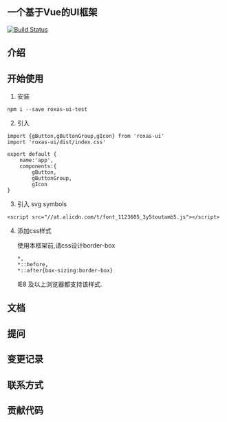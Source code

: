 ## 一个基于Vue的UI框架 

[![Build Status](https://travis-ci.org/roxas332519096/vue-ui.svg?branch=master)](https://travis-ci.org/roxas332519096/vue-ui)

## 介绍

## 开始使用

1. 安装
```
npm i --save roxas-ui-test
```

2. 引入

```
import {gButton,gButtonGroup,gIcon} from 'roxas-ui'
import 'roxas-ui/dist/index.css'

export default {
    name:'app',
    components:{
        gButton,
        gButtonGroup,
        gIcon
}
```

3. 引入 svg symbols

```
<script src="//at.alicdn.com/t/font_1123605_3y5toutamb5.js"></script>
```

4. 添加css样式

    使用本框架前,请css设计border-box
    
    ```
    *,
    *::before,
    *::after{box-sizing:border-box}
    ```
    
    IE8 及以上浏览器都支持该样式.

## 文档

## 提问

## 变更记录

## 联系方式

## 贡献代码





